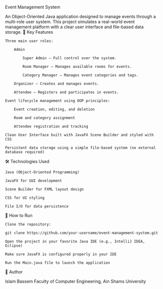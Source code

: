 Event Management System

An Object-Oriented Java application designed to manage events through a multi-role user system. This project simulates a real-world event management platform with a clear user interface and file-based data storage.
🔧 Key Features

    Three main user roles:

        Admin

            Super Admin – Full control over the system.

            Room Manager – Manages available rooms for events.

            Category Manager – Manages event categories and tags.

        Organizer – Creates and manages events.

        Attendee – Registers and participates in events.

    Event lifecycle management using OOP principles:

        Event creation, editing, and deletion

        Room and category assignment

        Attendee registration and tracking

    Clean User Interface built with JavaFX Scene Builder and styled with CSS

    Persistent data storage using a simple file-based system (no external database required)

🛠️ Technologies Used

    Java (Object-Oriented Programming)

    JavaFX for GUI development

    Scene Builder for FXML layout design

    CSS for UI styling

    File I/O for data persistence

🚀 How to Run

    Clone the repository:

    git clone https://github.com/your-username/event-management-system.git

    Open the project in your favorite Java IDE (e.g., IntelliJ IDEA, Eclipse)

    Make sure JavaFX is configured properly in your IDE

    Run the Main.java file to launch the application


👤 Author

Islam Bassem
Faculty of Computer Engineering, Ain Shams University
